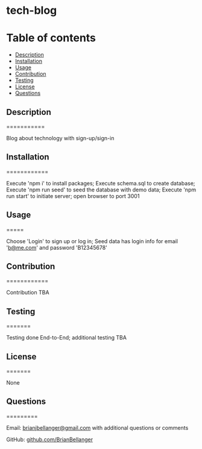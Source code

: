 
# tech-blog



Table of contents
=================

<!--ts-->
* [Description](#description)
* [Installation](#installation)
* [Usage](#usage)
* [Contribution](#contribution)
* [Testing](#testing)
* [License](#license)
* [Questions](#questions)
<!--te-->

## Description
===========

Blog about technology with sign-up/sign-in

## Installation
============

Execute 'npm i' to install packages; Execute schema.sql to create database; Execute 'npm run seed' to seed the database with demo data; Execute 'npm run start' to initiate server; open browser to port 3001

## Usage
=====

Choose 'Login' to sign up or log in; Seed data has login info for email 'b@me.com' and password 'B12345678'

## Contribution
============ 

Contribution TBA

## Testing
======= 

Testing done End-to-End; additional testing TBA

## License
=======

None

## Questions
=========

Email:    [brianjbellanger@gmail.com](mailto:brianjbellanger@gmail.com) with additional questions or comments

GitHub:   [github.com/BrianBellanger](https://github.com/BrianBellanger)